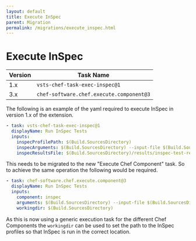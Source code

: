 ```yaml
---
layout: default
title: Execute InSpec
parent: Migration
permalink: /migrations/execute_inspec.html
---
```


# Execute InSpec

| Version | Task Name |
|---|---|
| 1.x | `vsts-chef-task-exec-inspec@1` |
| 3.x | `chef-software.chef.execute.component@3` | 

The following is an example of the yaml required to execute InSpec in version 1.x of the extension.

```yaml
- task: vsts-chef-task-exec-inspec@1
  displayName: Run InSpec Tests
  inputs:
    inspecProfilePath: $(Build.SourcesDirectory)
    inspecArguments: $(Build.SourcesDirectory) --input-file $(Build.SourcesDirectory)/attributes.yml -t docker://$(DOCKER_CONTAINER_ID)
    inspecResultsFile: $(Build.SourcesDirectory)/results/inspec-test-results.xml
```

This needs to be migrated to the new "Execute Chef Component" task. So to achieve the same operation the following would be required.

```yaml
- task: chef-software.chef.execute.component@3
  displayName: Run InSpec Tests
  inputs:
    component: inspec
    arguments: $(Build.SourcesDirectory) --input-file $(Build.SourcesDirectory)/attributes.yml -t docker://$(DOCKER_CONTAINER_ID) --reporter cli junit:$(Build.SourcesDirectory)/results/inspec-test-results.xml
    workingdir: $(Build.SourcesDirectory)
```

As this is now using a generic execution task for the different Chef Components the `workingdir` can be used to set the path to the InSpec profiles so that InSpec is run in the correct location.